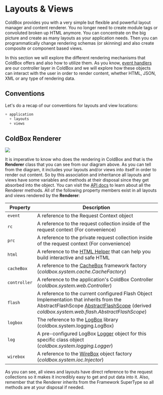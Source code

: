 # Layouts & Views

ColdBox provides you with a very simple but flexible and powerful layout manager and content renderer. You no longer need to create module tags or convoluted broken up HTML anymore. You can concentrate on the big picture and create as many layouts as your application needs. Then you can programmatically change rendering schemas \(or skinning\) and also create composite or component based views.

In this section we will explore the different rendering mechanisms that ColdBox offers and also how to utilize them. As you know, [event handlers](../event-handlers/) are our controller layer in ColdBox and we will explore how these objects can interact with the user in order to render content, whether HTML, JSON, XML or any type of rendering data.

## Conventions

Let's do a recap of our conventions for layouts and view locations:

```javascript
+ application
  + layouts
  + views
```

## ColdBox Renderer

![](https://raw.githubusercontent.com/ortus-docs/coldbox-docs/master/full/images/ColdBoxMajorClasses.jpg)



It is imperative to know who does the rendering in ColdBox and that is the **Renderer** class that you can see from our diagram above. As you can tell from the diagram, it includes your layouts and/or views into itself in order to render out content. So by this association and inheritance all layouts and views have some variables and methods at their disposal since they get absorbed into the object. You can visit the [API docs](http://apidocs.ortussolutions.com/coldbox/current) to learn about all the Renderer methods. All of the following property members exist in all layouts and views rendered by the **Renderer**:

| **Property** | **Description** |
| --- | --- |
| `event` | A reference to the Request Context object |
| `rc` | A reference to the request collection inside of the request context \(For convenience\) |
| `prc` | A reference to the private request collection inside of the request context \(For convenience\) |
| `html` | A reference to the [HTML Helper](../../digging-deeper/html-helper.md)  that can help you build interactive and safe HTML |
| `cacheBox` | A reference to the [CacheBox](http://wiki.coldbox.org/wiki/CacheBox.cfm) framework factory \(_coldbox.system.cache.CacheFactory_\) |
| `controller` | A reference to the application's ColdBox Controller \(_coldbox.system.web.Controller_\) |
| `flash` | A reference to the current configured Flash Object Implementation that inherits from the AbstractFlashScope [AbstractFlashScope](http://www.coldbox.org/api) \(derived _coldbox.system.web.flash.AbstractFlashScope_\) |
| `logbox` | The reference to the [LogBox](http://wiki.coldbox.org/wiki/LogBox.cfm) library \(coldbox.system.logging.LogBox\) |
| `log` | A pre-configured LogBox [Logger](http://wiki.coldbox.org/wiki/LogBox.cfm) object for this specific class object \(_coldbox.system.logging.Logger_\) |
| `wirebox` | A reference to the [WireBox](http://wiki.coldbox.org/wiki/WireBox.cfm) object factory \(_coldbox.system.ioc.Injector_\) |

As you can see, all views and layouts have direct reference to the request collections so it makes it incredibly easy to get and put data into it. Also, remember that the Renderer inherits from the Framework SuperType so all methods are at your disposal if needed.

